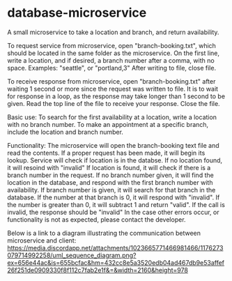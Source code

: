 # database-microservice
A small microservice to take a location and branch, and return availability.

To request service from microservice, open "branch-booking.txt", which should be located in the same folder as the microservice.
On the first line, write a location, and if desired, a branch number after a comma, with no space.
Examples: "seattle", or "portland,3"
After writing to file, close file.

To receive response from microservice, open "branch-booking.txt" after waiting 1 second or more since the request was written to file.
It is to wait for response in a loop, as the response may take longer than 1 second to be given.
Read the top line of the file to receive your response.
Close the file.

Basic use:
To search for the first availability at a location, write a location with no branch number.
To make an appointment at a specific branch, include the location and branch number.

Functionality:
The microservice will open the branch-booking text file and read the contents.
If a proper request has been made, it will begin its lookup.
Service will check if location is in the databse.
If no location found, it will resoind with "invalid"
If location is found, it will check if there is a branch number in the request.
If no branch number given, it will find the location in the database, and respond with the first branch number with availability.
If branch number is given, it will search for that branch in the database.
If the number at that branch is 0, it will respond with "invalid".
If the number is greater than 0, it will subtract 1 and return "valid".
If the call is invalid, the response should be "invalid"
In the case other errors occur, or functionality is not as expected, please contact the developer.

Below is a link to a diagram illustrating the communication between microservice and client:
https://media.discordapp.net/attachments/1023665771466981466/1176273079714992258/uml_sequence_diagram.png?ex=656e44ac&is=655bcfac&hm=432cc8e5a3520edb04ad467db9e53affef26f251de0909330f8f112c7fab2e1f&=&width=2160&height=978
